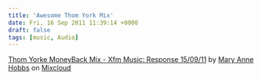 ```yaml
---
title: 'Awesome Thom York Mix'
date: Fri, 16 Sep 2011 11:39:14 +0000
draft: false
tags: [music, Audio]
---
```


[Thom Yorke MoneyBack Mix - Xfm Music: Response 15/09/11](http://www.mixcloud.com/MaryAnneHobbs/thom-yorke-moneyback-mix-xfm-music-response-150911/#utm_source=widget&amp;utm_medium=web&amp;utm_campaign=base_links&amp;utm_term=resource_link) by [Mary Anne Hobbs](http://www.mixcloud.com/MaryAnneHobbs/#utm_source=widget&amp;utm_medium=web&amp;utm_campaign=base_links&amp;utm_term=profile_link) on [Mixcloud](http://www.mixcloud.com/#utm_source=widget&utm_medium=web&utm_campaign=base_links&utm_term=homepage_link)